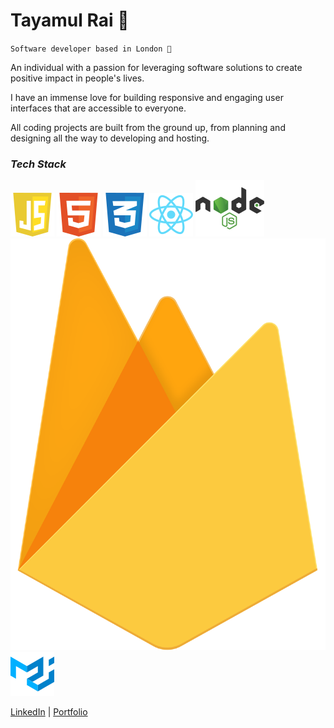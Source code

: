 # Tayamul Rai 👋
`Software developer based in London 📍`

An individual with a passion for leveraging software solutions to create positive impact in people's lives.

I have an immense love for building responsive and engaging user interfaces that are accessible to everyone.

All coding projects are built from the ground up, from planning and designing all the way to developing and hosting.

### **_Tech Stack_**

![JavaScript Logo](javascript-1.svg) 
![HTML Logo](html-1.svg)
![CSS Logo](css-3.svg)
![React Logo](react-2.svg)
![Node.js Logo](nodejs-1.svg)
![Firebase Logo](firebase-1.svg)
![MaterialUI Logo](material-ui-1.svg)


[LinkedIn](https://www.linkedin.com/in/tayamul-rai "Tayamul's LinkedIn") |
[Portfolio](https://tayamulrai.com "Tayamul's Portfolio")

<!--- ![Tayamul's Github stats](https://github-readme-stats.vercel.app/api?username=Tayamul&show_icons=true)  --->

<!---
Tayamul/Tayamul is a ✨ special ✨ repository because its `README.md` (this file) appears on your GitHub profile.
You can click the Preview link to take a look at your changes.
--->
